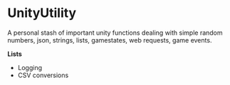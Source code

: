 # UnityUtility
A personal stash of important unity functions dealing with simple random numbers, json, strings, lists, gamestates, web requests, game events.


**Lists<int>**

 - Logging
 - CSV conversions